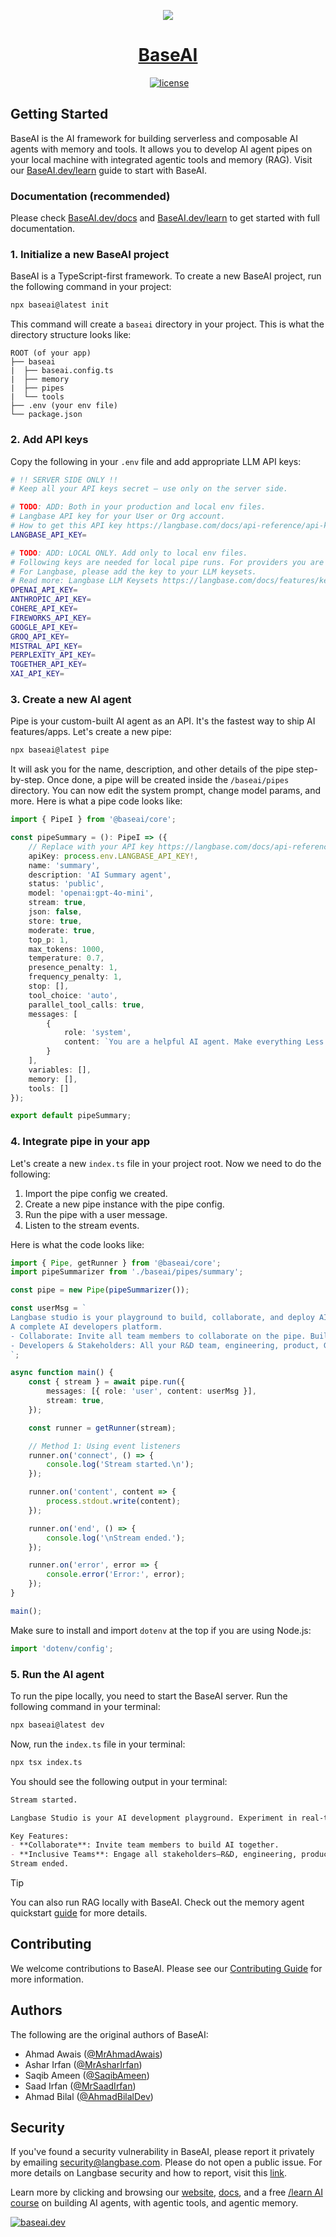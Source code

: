 <p align="center">
  <a href="https://baseai.dev">
      <img src="https://github.com/user-attachments/assets/6d447930-e347-4ce3-908f-0d6d676c517e">
    <h1 align="center">BaseAI</h1>
  </a>
</p>

<p align="center">
  <a aria-label="NPM version" href="https://www.npmjs.com/package/baseai"><img alt="" src="https://img.shields.io/npm/v/@baseai/core?style=for-the-badge&logo=https%3A%2F%2Fraw.githubusercontent.com%2FLangbaseInc%2Fdocs-images%2Frefs%2Fheads%2Fmain%2Fbaseai%2Fbaseai-icon.png&logoColor=%23000&labelColor=%23000&color=%2318181B"></a>
  <a aria-label="License" href="https://github.com/langbaseinc/baseai"><img alt="license" src="https://img.shields.io/npm/l/@baseai/core?style=for-the-badge&logoColor=%23000&labelColor=%23000&color=%2318181B"></a>
</p>

## Getting Started

BaseAI is the AI framework for building serverless and composable AI agents with memory and tools. It allows you to develop AI agent pipes on your local machine with integrated agentic tools and memory (RAG). Visit our [BaseAI.dev/learn](https://baseai.dev/learn) guide to start with BaseAI.

### Documentation (recommended)

Please check [BaseAI.dev/docs](https://baseai.dev/docs) and [BaseAI.dev/learn](https://baseai.dev/learn) to get started with full documentation.


### 1. Initialize a new BaseAI project

BaseAI is a TypeScript-first framework. To create a new BaseAI project, run the following command in your project:

```bash
npx baseai@latest init
```

This command will create a `baseai` directory in your project. This is what the directory structure looks like:

```
ROOT (of your app)
├── baseai
|  ├── baseai.config.ts
|  ├── memory
|  ├── pipes
|  └── tools
├── .env (your env file)
└── package.json
```

### 2. Add API keys

Copy the following in your  `.env` file and add appropriate LLM API keys:

```bash
# !! SERVER SIDE ONLY !!
# Keep all your API keys secret — use only on the server side.

# TODO: ADD: Both in your production and local env files.
# Langbase API key for your User or Org account.
# How to get this API key https://langbase.com/docs/api-reference/api-keys
LANGBASE_API_KEY=

# TODO: ADD: LOCAL ONLY. Add only to local env files.
# Following keys are needed for local pipe runs. For providers you are using.
# For Langbase, please add the key to your LLM keysets.
# Read more: Langbase LLM Keysets https://langbase.com/docs/features/keysets
OPENAI_API_KEY=
ANTHROPIC_API_KEY=
COHERE_API_KEY=
FIREWORKS_API_KEY=
GOOGLE_API_KEY=
GROQ_API_KEY=
MISTRAL_API_KEY=
PERPLEXITY_API_KEY=
TOGETHER_API_KEY=
XAI_API_KEY=
```

### 3. Create a new AI agent

Pipe is your custom-built AI agent as an API. It's the fastest way to ship AI features/apps. Let's create a new pipe:

```bash
npx baseai@latest pipe
```

It will ask you for the name, description, and other details of the pipe step-by-step. Once done, a pipe will be created inside the `/baseai/pipes` directory. You can now edit the system prompt, change model params, and more. Here is what a pipe code looks like:

```ts
import { PipeI } from '@baseai/core';

const pipeSummary = (): PipeI => ({
	// Replace with your API key https://langbase.com/docs/api-reference/api-keys
	apiKey: process.env.LANGBASE_API_KEY!,
	name: 'summary',
	description: 'AI Summary agent',
	status: 'public',
	model: 'openai:gpt-4o-mini',
	stream: true,
	json: false,
	store: true,
	moderate: true,
	top_p: 1,
	max_tokens: 1000,
	temperature: 0.7,
	presence_penalty: 1,
	frequency_penalty: 1,
	stop: [],
	tool_choice: 'auto',
	parallel_tool_calls: true,
	messages: [
		{
			role: 'system',
			content: `You are a helpful AI agent. Make everything Less wordy.`
		}
	],
	variables: [],
	memory: [],
	tools: []
});

export default pipeSummary;
```

### 4. Integrate pipe in your app

Let's create a new `index.ts` file in your project root. Now we need to do the following:

1. Import the pipe config we created.
2. Create a new pipe instance with the pipe config.
3. Run the pipe with a user message.
4. Listen to the stream events.

Here is what the code looks like:

```ts
import { Pipe, getRunner } from '@baseai/core';
import pipeSummarizer from './baseai/pipes/summary';

const pipe = new Pipe(pipeSummarizer());

const userMsg = `
Langbase studio is your playground to build, collaborate, and deploy AI. It allows you to experiment with your pipes in real-time, with real data, store messages, version your prompts, and truly helps you take your idea from building prototypes to deployed in production with LLMOps on usage, cost, and quality.
A complete AI developers platform.
- Collaborate: Invite all team members to collaborate on the pipe. Build AI together.
- Developers & Stakeholders: All your R&D team, engineering, product, GTM (marketing and sales), literally invlove every stakeholder can collaborate on the same pipe. It's like a powerful version of GitHub x Google Docs for AI. A complete AI developers platform.
`;

async function main() {
	const { stream } = await pipe.run({
		messages: [{ role: 'user', content: userMsg }],
		stream: true,
	});

	const runner = getRunner(stream);

	// Method 1: Using event listeners
	runner.on('connect', () => {
		console.log('Stream started.\n');
	});

	runner.on('content', content => {
		process.stdout.write(content);
	});

	runner.on('end', () => {
		console.log('\nStream ended.');
	});

	runner.on('error', error => {
		console.error('Error:', error);
	});
}

main();
```

Make sure to install and import `dotenv` at the top if you are using Node.js:

```ts
import 'dotenv/config';
```

### 5. Run the AI agent

To run the pipe locally, you need to start the BaseAI server. Run the following command in your terminal:

```bash
npx baseai@latest dev
```

Now, run the `index.ts` file in your terminal:

```bash
npx tsx index.ts
```

You should see the following output in your terminal:

```md
Stream started.

Langbase Studio is your AI development playground. Experiment in real-time with real data, store messages, and version prompts to move from prototype to production seamlessly.

Key Features:
- **Collaborate**: Invite team members to build AI together.
- **Inclusive Teams**: Engage all stakeholders—R&D, engineering, product, and marketing—in a shared space. It’s like GitHub combined with Google Docs for AI development.
Stream ended.
```
> [!TIP]
> You can also run RAG locally with BaseAI. Check out the memory agent quickstart [guide](https://baseai.dev/docs/memory/quickstart) for more details.

## Contributing

We welcome contributions to BaseAI. Please see our [Contributing Guide](CONTRIBUTING.md) for more information.

## Authors

The following are the original authors of BaseAI:

- Ahmad Awais ([@MrAhmadAwais](https://twitter.com/MrAhmadAwais))
- Ashar Irfan ([@MrAsharIrfan](https://twitter.com/MrAsharIrfan))
- Saqib Ameen ([@SaqibAmeen](https://twitter.com/SaqibAmeen))
- Saad Irfan ([@MrSaadIrfan](https://twitter.com/MrSaadIrfan))
- Ahmad Bilal ([@AhmadBilalDev](https://twitter.com/ahmadbilaldev))

## Security

If you've found a security vulnerability in BaseAI, please report it privately by emailing [security@langbase.com](mailto:security@langbase.com). Please do not open a public issue. For more details on Langbase security and how to report, visit this [link](https://langbase.com/security).

Learn more by clicking and browsing our [website][bai], [docs][baid], and a free [/learn AI course][bail] on building AI agents, with agentic tools, and agentic memory.

[![baseai.dev](https://raw.githubusercontent.com/LangbaseInc/docs-images/refs/heads/main/baseai/baseai-ogg.jpg)][bai]

[bai]: https://baseai.dev
[baid]: https://baseai.dev/docs
[bail]: https://baseai.dev/learn

